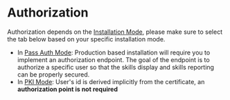 # Authorization

Authorization depends on the [Installation Mode](/dashboard/install-guide/installModes.html#pass-auth-mode), please make sure to select 
the tab below based on your specific installation mode. 
- In [Pass Auth Mode](/dashboard/install-guide/installModes.html#pass-auth-mode): Production based installation will require you to implement an authorization endpoint. The goal of the endpoint is to authorize a specific user so that the skills display and skills reporting can be properly secured.
- In [PKI Mode](/dashboard/install-guide/installModes.html#pki-auth-mode): User's id is derived implicitly from the certificate, an **authorization point is not required**  

<form-and-pki 
    pki-path="/skills-client/auth/authPKI.html"
    form-path="/skills-client/auth/authForm.html"/>

